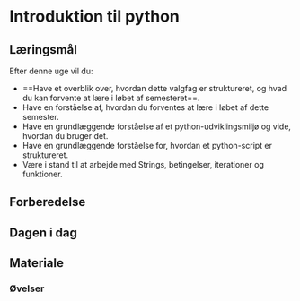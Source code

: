# Introduktion til python

## Læringsmål

Efter denne uge vil du:

- ==Have et overblik over, hvordan dette valgfag er struktureret, og hvad du kan forvente at lære i løbet af semesteret==.
- Have en forståelse af, hvordan du forventes at lære i løbet af dette semester.
- Have en grundlæggende forståelse af et python-udviklingsmiljø og vide, hvordan du bruger det.
- Have en grundlæggende forståelse for, hvordan et python-script er struktureret.
- Være i stand til at arbejde med Strings, betingelser, iterationer og funktioner.

## Forberedelse

## Dagen i dag

## Materiale
### Øvelser
